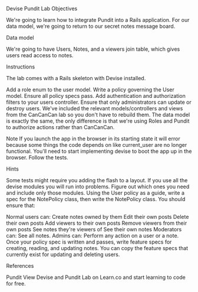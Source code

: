 Devise Pundit Lab
Objectives

We're going to learn how to integrate Pundit into a Rails application. For our data model, we're going to return to our secret notes message board.

Data model

We're going to have Users, Notes, and a viewers join table, which gives users read access to notes.

Instructions

The lab comes with a Rails skeleton with Devise installed.

Add a role enum to the user model.
Write a policy governing the User model. Ensure all policy specs pass.
Add authentication and authorization filters to your users controller. Ensure that only administrators can update or destroy users.
We've included the relevant models/controllers and views from the CanCanCan lab so you don't have to rebuild them. The data model is exactly the same, the only difference is that we're using Roles and Pundit to authorize actions rather than CanCanCan.

Note
If you launch the app in the browser in its starting state it will error because some things the code depends on like current_user are no longer functional. You'll need to start implementing devise to boot the app up in the browser. Follow the tests.

Hints

Some tests might require you adding the flash to a layout.
If you use all the devise modules you will run into problems. Figure out which ones you need and include only those modules.
Using the User policy as a guide, write a spec for the NotePolicy class, then write the NotePolicy class. You should ensure that:

Normal users can:
Create notes owned by them
Edit their own posts
Delete their own posts
Add viewers to their own posts
Remove viewers from their own posts
See notes they're viewers of
See their own notes
Moderators can:
See all notes.
Admins can:
Perform any action on a user or a note.
Once your policy spec is written and passes, write feature specs for creating, reading, and updating notes. You can copy the feature specs that currently exist for updating and deleting users.

References

Pundit
View Devise and Pundit Lab on Learn.co and start learning to code for free.
